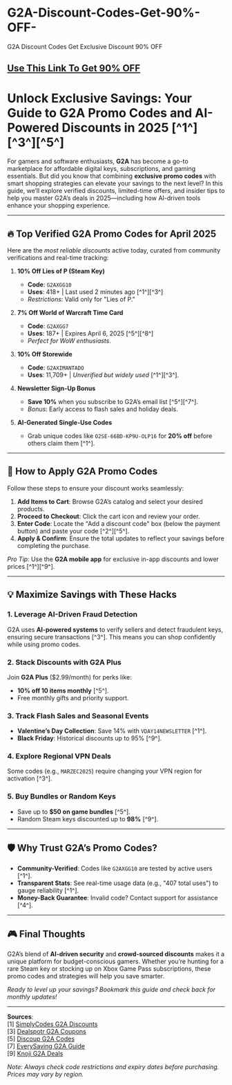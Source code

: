 # G2A-Discount-Codes-Get-90%-OFF-
G2A Discount Codes Get Exclusive Discount 90% OFF

## [Use This Link To Get 90% OFF](https://www.g2a.com/n/reflink-4a0dd533ac)

# Unlock Exclusive Savings: Your Guide to G2A Promo Codes and AI-Powered Discounts in 2025 [^1^][^3^][^5^]  

For gamers and software enthusiasts, **G2A** has become a go-to marketplace for affordable digital keys, subscriptions, and gaming essentials. But did you know that combining **exclusive promo codes** with smart shopping strategies can elevate your savings to the next level? In this guide, we’ll explore verified discounts, limited-time offers, and insider tips to help you master G2A’s deals in 2025—including how AI-driven tools enhance your shopping experience.  

---

## 🔥 **Top Verified G2A Promo Codes for April 2025**  
Here are the *most reliable discounts* active today, curated from community verifications and real-time tracking:  

1. **10% Off Lies of P (Steam Key)**  
   - **Code**: `G2AXGG10`  
   - **Uses**: 418+ | Last used 2 minutes ago [^1^][^3^]  
   - *Restrictions*: Valid only for "Lies of P."  

2. **7% Off World of Warcraft Time Card**  
   - **Code**: `G2AXGG7`  
   - **Uses**: 187+ | Expires April 6, 2025 [^5^][^8^]  
   - *Perfect for WoW enthusiasts*.  

3. **10% Off Storewide**  
   - **Code**: `G2AXIMANTADO`  
   - **Uses**: 11,709+ | *Unverified but widely used* [^1^][^3^].  

4. **Newsletter Sign-Up Bonus**  
   - **Save 10%** when you subscribe to G2A’s email list [^5^][^7^].  
   - *Bonus*: Early access to flash sales and holiday deals.  

5. **AI-Generated Single-Use Codes**  
   - Grab unique codes like `O2SE-66BD-KP9U-OLP16` for **20% off** before others claim them [^1^].  

---

## 🛒 **How to Apply G2A Promo Codes**  
Follow these steps to ensure your discount works seamlessly:  
1. **Add Items to Cart**: Browse G2A’s catalog and select your desired products.  
2. **Proceed to Checkout**: Click the cart icon and review your order.  
3. **Enter Code**: Locate the "Add a discount code" box (below the payment button) and paste your code [^2^][^5^].  
4. **Apply & Confirm**: Ensure the total updates to reflect your savings before completing the purchase.  

*Pro Tip*: Use the **G2A mobile app** for exclusive in-app discounts and lower prices [^1^][^9^].  

---

## 💡 **Maximize Savings with These Hacks**  
### 1. **Leverage AI-Driven Fraud Detection**  
G2A uses **AI-powered systems** to verify sellers and detect fraudulent keys, ensuring secure transactions [^3^]. This means you can shop confidently while using promo codes.  

### 2. **Stack Discounts with G2A Plus**  
Join **G2A Plus** ($2.99/month) for perks like:  
   - **10% off 10 items monthly** [^5^].  
   - Free monthly gifts and priority support.  

### 3. **Track Flash Sales and Seasonal Events**  
   - **Valentine’s Day Collection**: Save 14% with `VDAY14NEWSLETTER` [^1^].  
   - **Black Friday**: Historical discounts up to 95% [^9^].  

### 4. **Explore Regional VPN Deals**  
Some codes (e.g., `MARZEC2025`) require changing your VPN region for activation [^3^].  

### 5. **Buy Bundles or Random Keys**  
   - Save up to **$50 on game bundles** [^5^].  
   - Random Steam keys discounted up to **98%** [^9^].  

---

## 🛡️ **Why Trust G2A’s Promo Codes?**  
- **Community-Verified**: Codes like `G2AXGG10` are tested by active users [^1^].  
- **Transparent Stats**: See real-time usage data (e.g., "407 total uses") to gauge reliability [^1^].  
- **Money-Back Guarantee**: Invalid code? Contact support for assistance [^4^].  

---

## 🎮 **Final Thoughts**  
G2A’s blend of **AI-driven security** and **crowd-sourced discounts** makes it a unique platform for budget-conscious gamers. Whether you’re hunting for a rare Steam key or stocking up on Xbox Game Pass subscriptions, these promo codes and strategies will help you save smarter.  

*Ready to level up your savings? Bookmark this guide and check back for monthly updates!*  

---  
**Sources**:  
[1] [SimplyCodes G2A Discounts](https://simplycodes.com/store/g2a.com)  
[3] [Dealspotr G2A Coupons](https://dealspotr.com/promo-codes/g2a.com)  
[5] [Discoup G2A Codes](https://www.discoup.com/us/offer-code-discount-g2a.html)  
[7] [EverySaving G2A Guide](https://www.everysaving.com/coupons/g2a)  
[9] [Knoji G2A Deals](https://g2a.knoji.com/promo-codes/)  

*Note: Always check code restrictions and expiry dates before purchasing. Prices may vary by region.*
